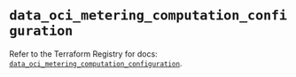 # `data_oci_metering_computation_configuration`

Refer to the Terraform Registry for docs: [`data_oci_metering_computation_configuration`](https://registry.terraform.io/providers/hashicorp/oci/7.19.0/docs/data-sources/metering_computation_configuration).
